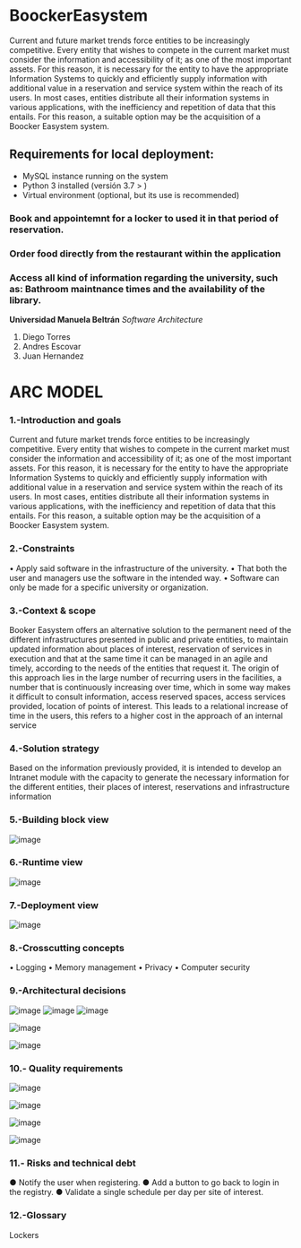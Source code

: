 # BoockerEasystem
Current and future market trends force entities to be increasingly competitive. Every entity that wishes to compete in the current market must consider the information and accessibility of it; as one of the most important assets. For this reason, it is necessary for the entity to have the appropriate Information Systems to quickly and efficiently supply information with additional value in a reservation and service system within the reach of its users. In most cases, entities distribute all their information systems in various applications, with the inefficiency and repetition of data that this entails. For this reason, a suitable option may be the acquisition of a Boocker Easystem system.

## Requirements for local deployment:
- MySQL instance running on the system
- Python 3 installed (versión 3.7 > )
- Virtual environment (optional, but its use is recommended)

### Book and appointemnt for a  locker to used it in that period of reservation. 
### Order food directly from the restaurant within the application
### Access all kind of information regarding the university, such as: Bathroom maintnance times and the availability of the library. 

**Universidad Manuela Beltrán** _Software Architecture_
1. Diego Torres
2. Andres Escovar
3. Juan Hernandez

# ARC MODEL
### 1.-Introduction and goals 
Current and future market trends force entities to be increasingly competitive. Every entity that wishes to compete in the current market must consider the information and accessibility of it; as one of the most important assets. For this reason, it is necessary for the entity to have the appropriate Information Systems to quickly and efficiently supply information with additional value in a reservation and service system within the reach of its users. In most cases, entities distribute all their information systems in various applications, with the inefficiency and repetition of data that this entails. For this reason, a suitable option may be the acquisition of a Boocker Easystem system.

### 2.-Constraints
•	Apply said software in the infrastructure of the university.
•	That both the user and managers use the software in the intended way.
•	Software can only be made for a specific university or organization.

### 3.-Context & scope 
Booker Easystem offers an alternative solution to the permanent need of the different infrastructures presented in public and private entities, to maintain updated information about places of interest, reservation of services in execution and that at the same time it can be managed in an agile and timely, according to the needs of the entities that request it.
The origin of this approach lies in the large number of recurring users in the facilities, a number that is continuously increasing over time, which in some way makes it difficult to consult information, access reserved spaces, access services provided, location of points of interest. This leads to a relational increase of time in the users, this refers to a higher cost in the approach of an internal service

### 4.-Solution strategy
Based on the information previously provided, it is intended to develop an Intranet module with the capacity to generate the necessary information for the different entities, their places of interest, reservations and infrastructure information

### 5.-Building block view
![image](https://user-images.githubusercontent.com/50247627/168958515-d9007e63-d7a0-4b68-a22a-6052be23c4c9.png)

### 6.-Runtime view
![image](https://user-images.githubusercontent.com/50247627/168958562-363ff0d0-b042-4999-92fe-67efcf351edb.png)

### 7.-Deployment view
![image](https://user-images.githubusercontent.com/50247627/168958583-de9fa29d-f1b0-497c-9bb4-4a636d975967.png)

### 8.-Crosscutting concepts
•	Logging
•	Memory management
•	Privacy
•	Computer security

### 9.-Architectural decisions
![image](https://user-images.githubusercontent.com/50247627/168958647-ca6e3a67-eb7e-4a34-917f-f5970d568253.png)
![image](https://user-images.githubusercontent.com/50247627/168958658-38474a20-f026-4eeb-9f47-f483e582e61b.png)
![image](https://user-images.githubusercontent.com/50247627/168958666-a204ec90-022b-45b5-89d6-4325b90b2ffe.png)

![image](https://user-images.githubusercontent.com/50247627/168958684-6c5cd325-ec9c-41ff-ad58-12bd0ffc0314.png)

![image](https://user-images.githubusercontent.com/50247627/168958697-8f2010e2-266e-4cad-80ba-5785f148c5a7.png)

### 10.- Quality requirements
![image](https://user-images.githubusercontent.com/50247627/168958714-3c170475-05b5-41a6-a2ff-ab4664e3374e.png)

![image](https://user-images.githubusercontent.com/50247627/168958721-129f0e30-e9f4-4b6f-82c1-5dea77adc111.png)

![image](https://user-images.githubusercontent.com/50247627/168958731-fd4dc275-258b-42d4-a222-52efec1a3054.png)

![image](https://user-images.githubusercontent.com/50247627/168958735-400cbf02-86e6-4a97-9676-f68971a7c15d.png)

### 11.- Risks and technical debt  
● Notify the user when registering.
● Add a button to go back to login in the registry.
● Validate a single schedule per day per site of interest.

### 12.-Glossary
Lockers
